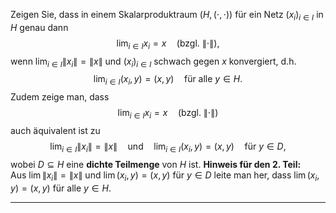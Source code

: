 Zeigen Sie, dass in einem Skalarproduktraum $(H, (\cdot, \cdot))$ für ein Netz $(x_i)_{i \in I}$ in $H$ genau dann
$$
\lim_{i \in I} x_i = x \quad \text{(bzgl. } \|\cdot\| \text{)},
$$
wenn $\lim_{i \in I} \|x_i\| = \|x\|$ und $(x_i)_{i \in I}$ schwach gegen $x$ konvergiert, d.h.
$$
\lim_{i \in I} (x_i, y) = (x, y) \quad \text{für alle } y \in H.
$$
Zudem zeige man, dass
$$
\lim_{i \in I} x_i = x \quad \text{(bzgl. } \|\cdot\| \text{)}
$$
auch äquivalent ist zu
$$
\lim_{i \in I} \|x_i\| = \|x\| \quad \text{und} \quad \lim_{i \in I} (x_i, y) = (x, y) \quad \text{für } y \in D,
$$
wobei $D \subseteq H$ eine **dichte Teilmenge** von $H$ ist.
**Hinweis für den 2. Teil:**  
Aus $\lim \|x_i\| = \|x\|$ und $\lim (x_i, y) = (x, y)$ für $y \in D$ leite man her, dass $\lim (x_i, y) = (x, y)$ für alle $y \in H$.

---

